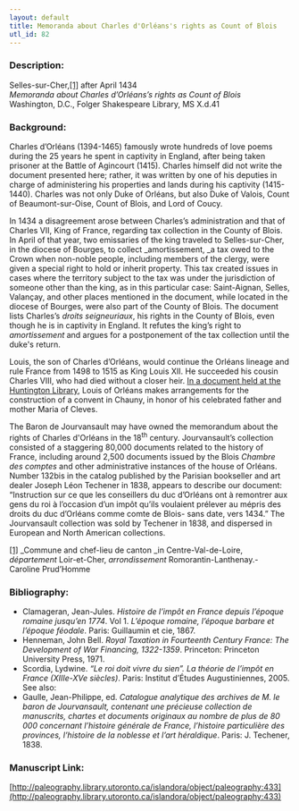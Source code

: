 ```yaml
---
layout: default
title: Memoranda about Charles d'Orléans's rights as Count of Blois
utl_id: 82
---
```


### Description:

Selles-sur-Cher,<a id="_ftnref1">[[1]](#_ftn1)</a> after April 1434<br>
_Memoranda about Charles d’Orléans’s rights as Count of Blois_<br>
Washington, D.C., Folger Shakespeare Library, MS X.d.41

### Background:

Charles d’Orléans (1394-1465) famously wrote hundreds of love poems during the 25 years he spent in captivity in England, after being taken prisoner at the Battle of Agincourt (1415). Charles himself did not write the document presented here; rather, it was written by one of his deputies in charge of administering his properties and lands during his captivity (1415-1440). Charles was not only Duke of Orléans, but also Duke of Valois, Count of Beaumont-sur-Oise, Count of Blois, and Lord of Coucy.

In 1434 a disagreement arose between Charles’s administration and that of Charles VII, King of France, regarding tax collection in the County of Blois. In April of that year, two emissaries of the king traveled to Selles-sur-Cher, in the diocese of Bourges, to collect _amortissement, _a tax owed to the Crown when non-noble people, including members of the clergy, were given a special right to hold or inherit property. This tax created issues in cases where the territory subject to the tax was under the jurisdiction of someone other than the king, as in this particular case: Saint-Aignan, Selles, Valançay, and other places mentioned in the document, while located in the diocese of Bourges, were also part of the County of Blois. The document lists Charles’s _droits seigneuriaux_, his rights in the County of Blois, even though he is in captivity in England. It refutes the king’s right to _amortissement_ and argues for a postponement of the tax collection until the duke's return.

Louis, the son of Charles d’Orléans, would continue the Orléans lineage and rule France from 1498 to 1515 as King Louis XII. He succeeded his cousin Charles VIII, who had died without a closer heir. <a href="/islandora/object/paleography:435">In a document held at the Huntington Library</a>, Louis of Orléans makes arrangements for the construction of a convent in Chauny, in honor of his celebrated father and mother Maria of Cleves.

The Baron de Jourvansault may have owned the memorandum about the rights of Charles d'Orléans in the 18<sup>th</sup> century. Jourvansault’s collection consisted of a staggering 80,000 documents related to the history of France, including around 2,500 documents issued by the Blois _Chambre des comptes_ and other administrative instances of the house of Orléans. Number 132bis in the catalog published by the Parisian bookseller and art dealer Joseph Léon Techener in 1838, appears to describe our document: “Instruction sur ce que les conseillers du duc d’Orléans ont à remontrer aux gens du roi à l’occasion d’un impôt qu’ils voulaient prélever au mépris des droits du duc d’Orléans comme comte de Blois- sans date, vers 1434.” The Jourvansault collection was sold by Techener in 1838, and dispersed in European and North American collections.

<a id="_ftn1">[[1]](#_ftnref1)</a> _Commune and chef-lieu de canton _in Centre-Val-de-Loire, _département_ Loir-et-Cher, _arrondissement_ Romorantin-Lanthenay.- Caroline Prud’Homme

### Bibliography:

- Clamageran, Jean-Jules. _Histoire de l’impôt en France depuis l’époque romaine jusqu’en 1774_. Vol 1. _L’époque romaine, l’époque barbare et l’époque féodale_. Paris: Guillaumin et cie, 1867.
- Henneman, John Bell. _Royal Taxation in Fourteenth Century France: The Development of War Financing, 1322-1359_. Princeton: Princeton University Press, 1971.
- Scordia, Lydwine. _“Le roi doit vivre du sien”. La théorie de l’impôt en France (XIIIe-XVe siècles)_. Paris: Institut d’Études Augustiniennes, 2005.<br>
See also:
- Gaulle, Jean-Philippe, ed. _Catalogue analytique des archives de M. le baron de Jourvansault, contenant une précieuse collection de manuscrits, chartes et documents originaux au nombre de plus de 80 000 concernant l’histoire générale de France, l’histoire particulière des provinces, l’histoire de la noblesse et l’art héraldique_. Paris: J. Techener, 1838.

### Manuscript Link:

[http://paleography.library.utoronto.ca/islandora/object/paleography:433](http://paleography.library.utoronto.ca/islandora/object/paleography:433)
